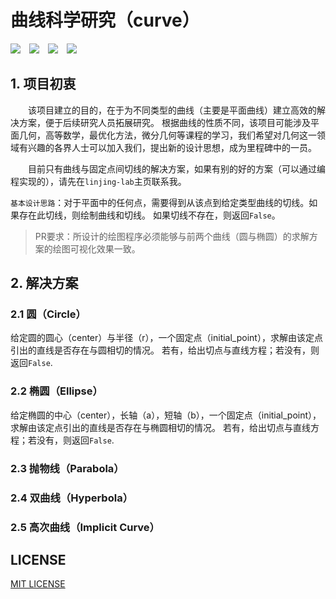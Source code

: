 # 曲线科学研究（curve）

![](https://img.shields.io/badge/Code-Python-informational?style=flat&logo=python&logoColor=white&color=2bbc8a)&emsp;![](https://img.shields.io/badge/Community-PyPi-informational?style=flat&logo=pypi&logoColor=white&color=2bbc8a)&emsp;![](https://img.shields.io/badge/Tool-Anaconda-informational?style=flat&logo=anaconda&logoColor=white&color=2bbc8a)&emsp;![](https://img.shields.io/badge/Tool-Git-informational?style=flat&logo=git&logoColor=white&color=2bbc8a)

## 1. 项目初衷
&emsp;&emsp;该项目建立的目的，在于为不同类型的曲线（主要是平面曲线）建立高效的解决方案，便于后续研究人员拓展研究。 根据曲线的性质不同，该项目可能涉及平面几何，高等数学，最优化方法，微分几何等课程的学习，我们希望对几何这一领域有兴趣的各界人士可以加入我们，提出新的设计思想，成为里程碑中的一员。

&emsp;&emsp;目前只有曲线与固定点间切线的解决方案，如果有别的好的方案（可以通过编程实现的），请先在`linjing-lab`主页联系我。

`基本设计思路`：对于平面中的任何点，需要得到从该点到给定类型曲线的切线。如果存在此切线，则绘制曲线和切线。 如果切线不存在，则返回`False`。

> PR要求：所设计的绘图程序必须能够与前两个曲线（圆与椭圆）的求解方案的绘图可视化效果一致。

## 2. 解决方案
### 2.1 圆（Circle）
给定圆的圆心（center）与半径（r），一个固定点（initial_point），求解由该定点引出的直线是否存在与圆相切的情况。 若有，给出切点与直线方程；若没有，则返回`False`.

### 2.2 椭圆（Ellipse）
给定椭圆的中心（center），长轴（a），短轴（b），一个固定点（initial_point），求解由该定点引出的直线是否存在与椭圆相切的情况。 若有，给出切点与直线方程；若没有，则返回`False`.

### 2.3 抛物线（Parabola）

### 2.4 双曲线（Hyperbola）

### 2.5 高次曲线（Implicit Curve）

## LICENSE
[MIT LICENSE](./LICENSE)